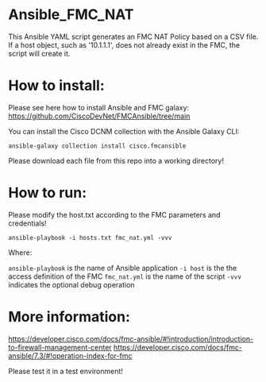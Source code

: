 # Ansible_FMC_NAT

This Ansible YAML script generates an FMC NAT Policy based on a CSV file.   
If a host object, such as '10.1.1.1', does not already exist in the FMC, the script will create it.  


# How to install:  

 Please see here how to install Ansible and FMC galaxy:
 https://github.com/CiscoDevNet/FMCAnsible/tree/main

 You can install the Cisco DCNM collection with the Ansible Galaxy CLI:
 
`ansible-galaxy collection install cisco.fmcansible`

Please download each file from this repo into a working directory!

# How to run:  

Please modify the host.txt according to the FMC parameters and credentials!

  `ansible-playbook -i hosts.txt fmc_nat.yml -vvv`

Where: 

`ansible-playbook` is the name of Ansible application
`-i host` is the the access definition of the FMC
`fmc_nat.yml` is the name of the script
`-vvv` indicates the optional debug operation


# More information:  
https://developer.cisco.com/docs/fmc-ansible/#!introduction/introduction-to-firewall-management-center
https://developer.cisco.com/docs/fmc-ansible/7.3/#!operation-index-for-fmc


Please test it in a test environment!

